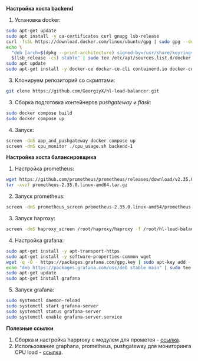 **Настройка хоста backend**

1. Установка docker:

```bash
sudo apt-get update
sudo apt install -y ca-certificates curl gnupg lsb-release
curl -fsSL https://download.docker.com/linux/ubuntu/gpg | sudo gpg --dearmor -o /usr/share/keyrings/docker-archive-keyring.gpg
echo \
  "deb [arch=$(dpkg --print-architecture) signed-by=/usr/share/keyrings/docker-archive-keyring.gpg] https://download.docker.com/linux/ubuntu \
  $(lsb_release -cs) stable" | sudo tee /etc/apt/sources.list.d/docker.list > /dev/null
sudo apt update
sudo apt-get install -y docker-ce docker-ce-cli containerd.io docker-compose-plugin
```

3. Клонируем репозиторий со скриптами:

```bash
git clone https://github.com/GeorgiyX/hl-load-balancer.git
```

3. Сборка подготовка контейнеров *pushgateway* и *flask*:

```bash
sudo docker compose build
sudo docker compose up
```

4. Запуск:

```bash
screen -dmS app_and_pushgateway docker compose up
screen -dmS cpu_monitor ./cpu_usage.sh backend-1
```



**Настройка хоста балансировщика**

1. Настройка prometheus:

```bash
wget https://github.com/prometheus/prometheus/releases/download/v2.35.0/prometheus-2.35.0.linux-amd64.tar.gz
tar -xvzf prometheus-2.35.0.linux-amd64.tar.gz
```

2. Запуск prometheus:

```bash
screen -dmS prometheus_screen prometheus-2.35.0.linux-amd64/prometheus --config.file=/home/hl-load-balancer/prometheus.yml
```

3. Запуск haproxy:

```bash
screen -dmS haproxy_screen /root/haproxy/haproxy -f /root/hl-load-balancer/haproxy.cfg
```

4. Настройка grafana:

```bash
sudo apt-get install -y apt-transport-https
sudo apt-get install -y software-properties-common wget
wget -q -O - https://packages.grafana.com/gpg.key | sudo apt-key add -
echo "deb https://packages.grafana.com/oss/deb stable main" | sudo tee -a /etc/apt/sources.list.d/grafana.list
sudo apt-get update
sudo apt-get install grafana
```

5. Запуск grafana:

```bash
sudo systemctl daemon-reload
sudo systemctl start grafana-server
sudo systemctl status grafana-server
sudo systemctl enable grafana-server.service
```



**Полезные ссылки**

1. Сборка и настройка happroxy с модулем для прометея - [ссылка](https://www.haproxy.com/blog/haproxy-exposes-a-prometheus-metrics-endpoint/).
2. Использование graphana, prometheus, pushgateway для мониторинга CPU load - [ссылка](https://devconnected.com/monitoring-linux-processes-using-prometheus-and-grafana/).